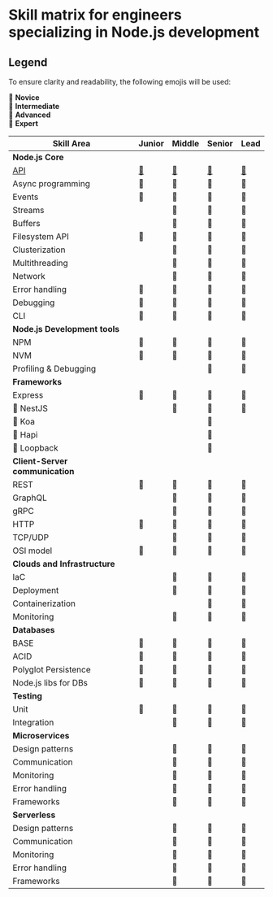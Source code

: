 # Skill matrix for engineers specializing in Node.js development

## Legend
To ensure clarity and readability, the following emojis will be used:

🌱 **Novice**&nbsp;  
🌿 **Intermediate**&nbsp;  
🌳 **Advanced**&nbsp;  
🚀 **Expert**&nbsp; 

| **Skill Area**               | **Junior** | **Middle** | **Senior** | **Lead**  |
|------------------------------|------------|------------|------------|-----------|
| **Node.js Core**             |            |            |            |           |
| [API](./core/api.md)         | [🌱](./core/api.md#-novice)         | [🌿](./core/api.md#-intermediate)         | [🌳](./core/api.md#-advanced)         | [🚀](./core/api.md#-expert)        |
| Async programming            | 🌿         | 🌳         | 🌳         | 🚀        |
| Events                       | 🌱         | 🌿         | 🌳         | 🌳        |
| Streams                      |            | 🌱         | 🌿         | 🌳        |
| Buffers                      |            | 🌱         | 🌿         | 🌳        |
| Filesystem API               | 🌿         | 🌳         | 🌳         | 🚀        |
| Clusterization               |            | 🌱         | 🌿         | 🌳        |
| Multithreading               |            | 🌱         | 🌿         | 🌳        |
| Network                      |            | 🌿         | 🌳         | 🚀        |
| Error handling               | 🌿         | 🌳         | 🌳         | 🚀        |
| Debugging                    | 🌱         | 🌿         | 🌳         | 🌳        |
| CLI                          | 🌱         | 🌿         | 🌿         | 🌿        |
| **Node.js Development tools**|            |            |            |           |
| NPM                          | 🌱         | 🌿         | 🌳         | 🌳        |
| NVM                          | 🌿         | 🌿         | 🌿         | 🌳        |
| Profiling & Debugging        |            |            | 🌳         | 🚀        |
| **Frameworks**               |            |            |            |           |
| Express                      | 🌱         | 🌿         | 🌳         | 🚀        |
| 🎈 NestJS                    |            | 🌿         | 🌳         | 🚀        |
| 🎈 Koa                       |            |            | 🌳         |           |
| 🎈 Hapi                      |            |            | 🌳         |           |
| 🎈 Loopback                  |            |            | 🌳         |           |
| **Client-Server communication**|          |            |            |           |
| REST                        | 🌿         | 🌳         | 🌳         | 🚀        |
| GraphQL                     |            | 🌿         | 🌳         | 🚀        |
| gRPC                        |            | 🌿         | 🌳         | 🌳        |
| HTTP                        | 🌿         | 🌿         | 🌳         | 🚀        |
| TCP/UDP                     |            | 🌱         | 🌿         | 🌿        |
| OSI model                   | 🌱         | 🌱         | 🌱         | 🌳        |
| **Clouds and Infrastructure**|            |            |            |           |
| IaC                         |            | 🌱         | 🌳         | 🌳        |
| Deployment                  |            | 🌿         | 🌳         | 🌳        |
| Containerization            |            |            | 🌳         | 🚀        |
| Monitoring                  |            | 🌿         | 🌳         | 🚀        |
| **Databases**               |            |            |            |           |
| BASE                        | 🌱         | 🌿         | 🌳         | 🌳        |
| ACID                        | 🌱         | 🌿         | 🌳         | 🌳        |
| Polyglot Persistence        | 🌱         | 🌱         | 🌳         | 🌳        |
| Node.js libs for DBs        | 🌿         | 🌿         | 🌳         | 🌳        |
| **Testing**                 |            |            |            |           |
| Unit                        | 🌿         | 🌳         | 🌳         | 🌳        |
| Integration                 |            | 🌿         | 🌳         | 🌳        |
| **Microservices**           |            |            |            |           |
| Design patterns             |            | 🌱         | 🌳         | 🌳        |
| Communication               |            | 🌿         | 🌳         | 🌳        |
| Monitoring                  |            | 🌿         | 🌳         | 🌳        |
| Error handling              |            | 🌱         | 🌳         | 🌳        |
| Frameworks                  |            | 🌿         | 🌳         | 🌳        |
| **Serverless**              |            |            |            |           |
| Design patterns             |            | 🌱         | 🌳         | 🌳        |
| Communication               |            | 🌿         | 🌳         | 🌳        |
| Monitoring                  |            | 🌿         | 🌳         | 🌳        |
| Error handling              |            | 🌱         | 🌳         | 🌳        |
| Frameworks                  |            | 🌿         | 🌳         | 🌳        |

